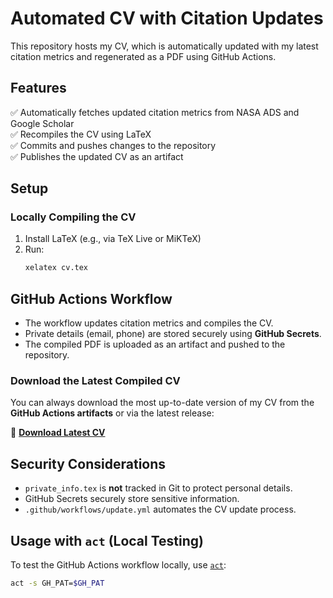 # **Automated CV with Citation Updates**

This repository hosts my CV, which is automatically updated with my latest citation metrics and regenerated as a PDF using GitHub Actions.

## **Features**
✅ Automatically fetches updated citation metrics from NASA ADS and Google Scholar  
✅ Recompiles the CV using LaTeX  
✅ Commits and pushes changes to the repository  
✅ Publishes the updated CV as an artifact  


## **Setup**

### **Locally Compiling the CV**
1. Install LaTeX (e.g., via TeX Live or MiKTeX)  
2. Run:  
   ```sh
   xelatex cv.tex

## **GitHub Actions Workflow**
- The workflow updates citation metrics and compiles the CV.
- Private details (email, phone) are stored securely using **GitHub Secrets**.
- The compiled PDF is uploaded as an artifact and pushed to the repository.

### **Download the Latest Compiled CV**
You can always download the most up-to-date version of my CV from the **GitHub Actions artifacts** or via the latest release:

🔗 **[Download Latest CV](https://github.com/trevordavid/cv/blob/main/cv.pdf)**  

## **Security Considerations**
- `private_info.tex` is **not** tracked in Git to protect personal details.
- GitHub Secrets securely store sensitive information.
- `.github/workflows/update.yml` automates the CV update process.

## **Usage with `act` (Local Testing)**
To test the GitHub Actions workflow locally, use [`act`](https://github.com/nektos/act):  
```sh
act -s GH_PAT=$GH_PAT
